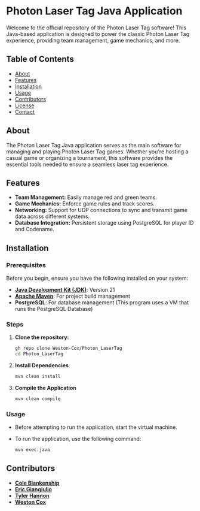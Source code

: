 # Photon Laser Tag Java Application

Welcome to the official repository of the Photon Laser Tag software! This Java-based application is designed to power the classic Photon Laser Tag experience, providing team management, game mechanics, and more.

## Table of Contents
- [About](#about)
- [Features](#features)
- [Installation](#installation)
- [Usage](#usage)
- [Contributors](#contributors)
- [License](#license)
- [Contact](#contact)

## About

The Photon Laser Tag Java application serves as the main software for managing and playing Photon Laser Tag games. Whether you're hosting a casual game or organizing a tournament, this software provides the essential tools needed to ensure a seamless laser tag experience.

## Features

- **Team Management:** Easily manage red and green teams.
- **Game Mechanics:** Enforce game rules and track scores.
- **Networking:** Support for UDP connections to sync and transmit game data across different systems.
- **Database Integration:** Persistent storage using PostgreSQL for player ID and Codename.

## Installation

### Prerequisites

Before you begin, ensure you have the following installed on your system:

- **[Java Development Kit (JDK)](https://www.oracle.com/java/technologies/downloads/#jdk21-windows)**: Version 21
- **[Apache Maven](https://maven.apache.org/download.cgi)**: For project build management
- **PostgreSQL**: For database management (This program uses a VM that runs the PostgreSQL Database)

### Steps

1. **Clone the repository:**
   ```bash
   gh repo clone Weston-Cox/Photon_LaserTag
   cd Photon_LaserTag

2. **Install Dependencies**
   ```bash
   mvn clean install

3. **Compile the Application**
   ```bash
   mvn clean compile

### Usage

* Before attempting to run the application, start the virtual machine.

* To run the application, use the following command:

  ```bash
  mvn exec:java
  ```
## Contributors
  - **[Cole Blankenship](https://github.com/Cole-Blankenship)**
  - **[Eric Giangiulio](https://github.com/ericgiang)**
  - **[Tyler Hannon](https://github.com/Tyler-Hannon)**
  - **[Weston Cox](https://github.com/Weston-Cox)**
